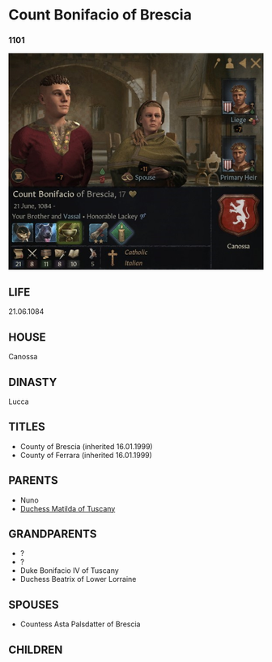# Count Bonifacio of Brescia

### 1101

![Bonifacio_Matilda_Canossa_1101](i/bonifacio_matilda_canossa_1101.jpg)



## LIFE

21.06.1084			

## HOUSE

Canossa

## DINASTY

Lucca

## TITLES 

- County of Brescia (inherited 16.01.1999)
- County of Ferrara (inherited 16.01.1999)

## PARENTS

- Nuno
- [Duchess Matilda of Tuscany](matilda_bonifacio_canossa_1046.md)

## GRANDPARENTS

- ?
- ?
- Duke Bonifacio IV of Tuscany
- Duchess Beatrix of Lower Lorraine

## SPOUSES

- Countess Asta Palsdatter of Brescia

## CHILDREN



### 

